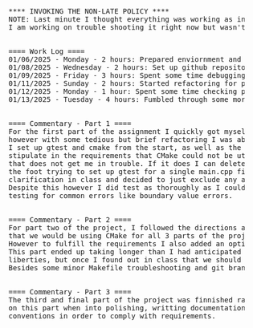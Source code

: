 
<div>
  <pre>
    <br>
    **** INVOKING THE NON-LATE POLICY ****
    NOTE: Last minute I thought everything was working as intended however my gtest decided to break for some reason even though my CMake setup was working just fine the other day. 
    I am working on trouble shooting it right now but wasn't able to resolve it before going to bed. 
    <br>
    ==== Work Log ====
    01/06/2025 - Monday - 2 hours: Prepared enviornment and began working on the necessary functions, setting up gtest and cmake.
    01/08/2025 - Wednesday - 2 hours: Set up github repository to track my local git repo. Configured part 1's branch.
    01/09/2025 - Friday - 3 hours: Spent some time debugging stupid issues with gtest and cmake. Unbungled some git issues I created for myself.
    01/11/2025 - Sunday - 2 hours: Started refactoring for part 2 changes, fixed stupid issues caused by me forgetting how to manage CMake inclusions and implementing it wrong.
    01/12/2025 - Monday - 1 hour: Spent some time checking previous branches to ensure that qualifiations are followed stricly when stipulated in the requirements.
    01/13/2025 - Tuesday - 4 hours: Fumbled through some more git headaches and polished part 2 branch changes, finished part 3 pretty quickly due to already having set up CMake and gtest at the start.
    <br>
    ==== Commentary - Part 1 ====
    For the first part of the assignment I quickly got myself in trouble by not strictly following the provided requirements, 
    however with some tedious but brief refactoring I was able to rectify the majority of the issues that I caused for myself.
    I set up gtest and cmake from the start, as well as the accompanying repository structure typically used with those tools. It didn't 
    stipulate in the requirements that CMake could not be utilized in the earlier iterations in the requirements so hopefully 
    that does not get me in trouble. If it does I can delete the necessary files from those branches. I did however shoot myself in 
    the foot trying to set up gtest for a single main.cpp file project. After attempting for a while to get it to work, I sought 
    clarification in class and decided to just exclude any automated testing for the first portion of the assignment. 
    Despite this however I did test as thoroughly as I could through less official trial and error 
    testing for common errors like boundary value errors. 
    <br>
    ==== Commentary - Part 2 ====
    For part two of the project, I followed the directions and sepperated out into the various required files. I was under the impression 
    that we would be using CMake for all 3 parts of the project, and was doing so by default as I am already rather familiar with CMake. 
    However to fulfill the requirements I also added an option to compile using the provided Makefile. The cmake method should also function correctly.
    This part ended up taking longer than I had anticipated because I initially began the project implementing everything with my own creative 
    liberties, but once I found out in class that we should be following the instructions as if they were spec requirements I removed all of my extraneous fluff.
    Besides some minor Makefile troubleshooting and git branch management pains the process was not too bad. 
    <br>
    ==== Commentary - Part 3 ====
    The third and final part of the project was finnished rather quickly due to having habitually set them up from the get go. Most of the time spent working 
    on this part when into polishing, writting documentation, annotating source code, and writing the test functions. Made some addaptations to naming 
    conventions in order to comply with requirements. 
    <br>
  </pre>
</div>

